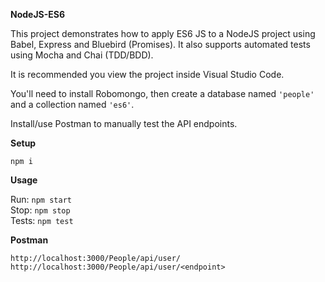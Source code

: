 **NodeJS-ES6**

This project demonstrates how to apply ES6 JS to a NodeJS project using Babel, Express and Bluebird (Promises). It also supports automated tests using Mocha and Chai (TDD/BDD).

It is recommended you view the project inside Visual Studio Code.

You'll need to install Robomongo, then create a database named `'people'` and a collection named `'es6'`.

Install/use Postman to manually test the API endpoints.

****Setup****

`npm i`

****Usage****

Run: `npm start`\
Stop: `npm stop`\
Tests: `npm test`

****Postman****

`http://localhost:3000/People/api/user/`\
`http://localhost:3000/People/api/user/<endpoint>`